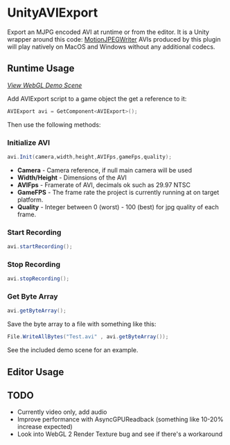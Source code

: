 # UnityAVIExport

Export an MJPG encoded AVI at runtime or from the editor.  It is a Unity wrapper around this code: [MotionJPEGWriter](https://github.com/secile/MotionJPEGWriter) AVIs produced by this plugin will play natively on MacOS and Windows without any additional codecs.   

## Runtime Usage

[*View WebGL Demo Scene*](https://relativedistance.github.io//UnityAVIExport/index)

Add AVIExport script to a game object the get a reference to it:

```csharp
AVIExport avi = GetComponent<AVIExport>();
```

Then use the following methods:

### Initialize AVI

```csharp
avi.Init(camera,width,height,AVIFps,gameFps,quality);
```
- **Camera** - Camera reference, if null main camera will be used
- **Width/Height** - Dimensions of the AVI
- **AVIFps** - Framerate of AVI, decimals ok such as 29.97 NTSC
- **GameFPS** - The frame rate the project is currently running at on target platform.
- **Quality** - Integer between 0 (worst) - 100 (best) for jpg quality of each frame. 

### Start Recording

```csharp
avi.startRecording();
```

### Stop Recording

```csharp
avi.stopRecording();
```

### Get Byte Array

```csharp
avi.getByteArray();
```
Save the byte array to a file with something like this:
```csharp
File.WriteAllBytes("Test.avi" , avi.getByteArray());
```
See the included demo scene for an example.

## Editor Usage

## TODO
- Currently video only, add audio
- Improve performance with AsyncGPUReadback (something like 10-20% increase expected)
- Look into WebGL 2 Render Texture bug and see if there's a workaround
